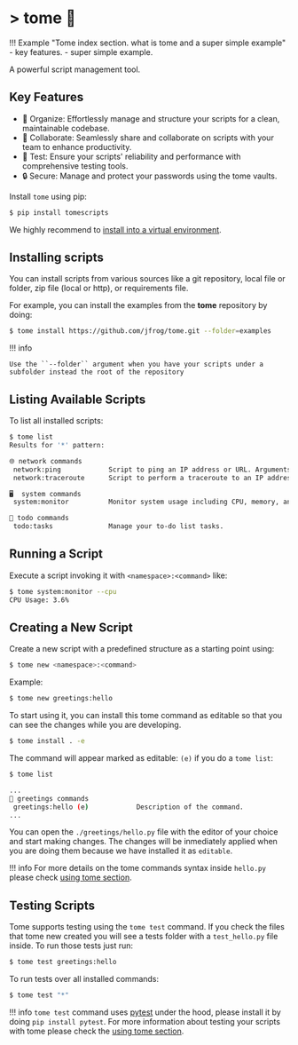 # > tome 📖

!!! Example "Tome index section. what is tome and a super simple example"
    - key features.
    - super simple example.

A powerful script management tool.

## Key Features

- 📂 Organize: Effortlessly manage and structure your scripts for a clean, maintainable codebase.
- 🤝 Collaborate: Seamlessly share and collaborate on scripts with your team to enhance productivity.
- 🧪 Test: Ensure your scripts' reliability and performance with comprehensive testing tools.
- 🔒 Secure: Manage and protect your passwords using the tome vaults.

Install `tome` using pip:

```bash
$ pip install tomescripts
```

We highly recommend to [install into a virtual environment](installing_tome.md#pip-package-recommended).

## Installing scripts

You can install scripts from various sources like a git repository, local file or folder,
zip file (local or http), or requirements file.

For example, you can install the examples from the **tome** repository by doing:

```bash
$ tome install https://github.com/jfrog/tome.git --folder=examples
```

!!! info

    Use the ``--folder`` argument when you have your scripts under a subfolder instead the root of the repository


## Listing Available Scripts

To list all installed scripts:

```bash
$ tome list
Results for '*' pattern:

🌐 network commands
 network:ping            Script to ping an IP address or URL. Arguments: <IP or URL>.
 network:traceroute      Script to perform a traceroute to an IP address or URL. Arguments: <IP or URL>.

🖥️  system commands
 system:monitor          Monitor system usage including CPU, memory, and disk.

📝 todo commands
 todo:tasks              Manage your to-do list tasks.
```

## Running a Script

Execute a script invoking it with ``<namespace>:<command>`` like:

```bash
$ tome system:monitor --cpu 
CPU Usage: 3.6%
```

## Creating a New Script

Create a new script with a predefined structure as a starting point using:

```bash
$ tome new <namespace>:<command>
```

Example:

```bash
$ tome new greetings:hello
```

To start using it, you can install this tome command as editable so that you can see the
changes while you are developing.

```bash
$ tome install . -e
```

The command will appear marked as editable: ``(e)`` if you do a ``tome list``:

```bash
$ tome list

...
🌲 greetings commands
 greetings:hello (e)            Description of the command.
...

```

You can open the ``./greetings/hello.py`` file with the editor of your choice and start
making changes. The changes will be inmediately applied when you are doing them because we
have installed it as `editable`.

!!! info
    For more details on the tome commands syntax inside ``hello.py`` please check [using tome section](./using_tome.md#edit-your-command).

## Testing Scripts

Tome supports testing using the ``tome test`` command. If you check the files that tome
new created you will see a tests folder with a ``test_hello.py`` file inside. To run those
tests just run:

```bash
$ tome test greetings:hello
```

To run tests over all installed commands:

```bash
$ tome test "*"
```

!!! info
    ``tome test`` command uses [pytest](https://docs.pytest.org/en/stable/) under the hood, please install it by doing ``pip install pytest``.
    For more information about testing your scripts with tome please check the [using tome section](./using_tome.md#test-your-command-namespace).
